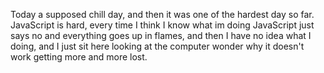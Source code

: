 Today a supposed chill day, and then it was one of the hardest day so far. JavaScript is hard, every time I think I know what im doing
 JavaScript just says no and everything goes up in flames, and then I have no idea what I doing, and I just sit here looking at the computer
 wonder why it doesn't work getting more and more lost.
